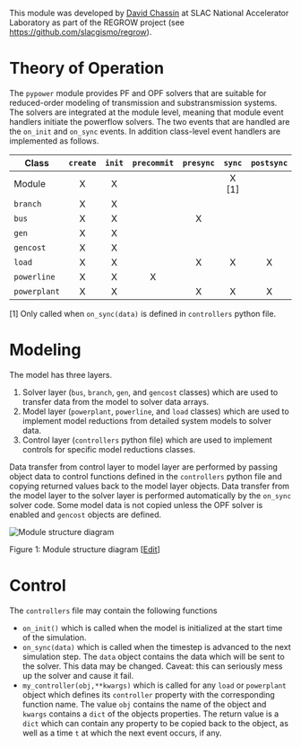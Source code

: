 This module was developed by [David Chassin](https://github.com/dchassin) at SLAC National Accelerator Laboratory as part of the REGROW project (see https://github.com/slacgismo/regrow).

# Theory of Operation

The `pypower` module provides PF and OPF solvers that are suitable for reduced-order modeling of transmission and substransmission systems.  The solvers are integrated at the module level, meaning that module event handlers initiate the powerflow solvers. The two events that are handled are the `on_init` and `on_sync` events.  In addition class-level event handlers are implemented as follows.

| Class | `create` | `init` | `precommit` | `presync` | `sync` | `postsync` | `commit` |
| ----- | :------: | :----: | :---------: | :-------: | :----: | :--------: | :------: |
| Module | X       | X      |             |           | X [1]  |            |          | 
| `branch` | X     | X      |             |           |        |            |          |
| `bus` | X        | X      |             | X         |        |            |          |
| `gen` | X        | X      |             |           |        |            |          |
| `gencost` | X    | X      |             |           |        |            |          |
| `load` | X       | X      |             | X         | X      | X          |          |
| `powerline` | X  | X      | X           |           |        |            |          |
| `powerplant` | X | X      |             | X         | X      | X          |          |

[1] Only called when `on_sync(data)` is defined in `controllers` python file. 

# Modeling

The model has three layers.

1. Solver layer (`bus`, `branch`, `gen`, and `gencost` classes) which are used to transfer data from the model to solver data arrays.
2. Model layer (`powerplant`, `powerline`, and `load` classes) which are used to implement model reductions from detailed system models to solver data.
3. Control layer (`controllers` python file) which are used to implement controls for specific model reductions classes.

Data transfer from control layer to model layer are performed by passing object data to control functions defined in the `controllers` python file and copying returned values back to the model layer objects. Data transfer from the model layer to the solver layer is performed automatically by the `on_sync` solver code. Some model data is not copied unless the OPF solver is enabled and `gencost` objects are defined.

![Module structure diagram](https://lucid.app/publicSegments/view/93b52ed0-f566-4cdc-ab3d-345b52b3e2ce/image.png) 

Figure 1: Module structure diagram [[Edit](https://lucid.app/lucidspark/56584160-b3c6-4798-9558-ce9f991d4ce0/edit?viewport_loc=-701%2C54%2C3413%2C1701%2C0_0&invitationId=inv_66ba35f7-3f3c-4b15-8cde-31ac0933cf77)]

# Control

The `controllers` file may contain the following functions

* `on_init()` which is called when the model is initialized at the start time of the simulation.
* `on_sync(data)` which is called when the timestep is advanced to the next simulation step. The `data` object contains the data which will be sent to the solver. This data may be changed. Caveat: this can seriously mess up the solver and cause it fail.
* `my_controller(obj,**kwargs)` which is called for any `load` or `powerplant` object which defines its `controller` property with the corresponding function name.  The value `obj` contains the name of the object and `kwargs` contains a `dict` of the objects properties. The return value is a `dict` which can contain any property to be copied back to the object, as well as a time `t` at which the next event occurs, if any.
